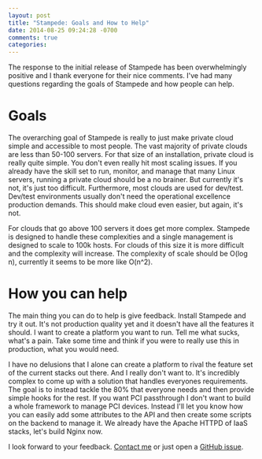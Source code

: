 ```yaml
---
layout: post
title: "Stampede: Goals and How to Help"
date: 2014-08-25 09:24:28 -0700
comments: true
categories: 
---
```


The response to the initial release of Stampede has been overwhelmingly positive and I thank everyone for their nice comments.  I've had many questions regarding the goals of Stampede and how people can help.

# Goals

The overarching goal of Stampede is really to just make private cloud simple and accessible to most people.  The vast majority of private clouds are less than 50-100 servers.  For that size of an installation, private cloud is really quite simple.  You don't even really hit most scaling issues.  If you already have the skill set to run, monitor, and manage that many Linux servers, running a private cloud should be a no brainer.  But currently it's not, it's just too difficult.  Furthermore, most clouds are used for dev/test.  Dev/test environments usually don't need the operational excellence production demands.  This should make cloud even easier, but again, it's not.

For clouds that go above 100 servers it does get more complex.  Stampede is designed to handle these complexities and a single management is designed to scale to 100k hosts.  For clouds of this size it is more difficult and the complexity will increase.  The complexity of scale should be O(log n), currently it seems to be more like O(n^2).

# How you can help

The main thing you can do to help is give feedback.  Install Stampede and try it out.  It's not production quality yet and it doesn't have all the features it should.  I want to create a platform you want to run.  Tell me what sucks, what's a pain.  Take some time and think if you were to really use this in production, what you would need.

I have no delusions that I alone can create a platform to rival the feature set of the current stacks out there.  And I really don't want to.  It's incredibly complex to come up with a solution that handles everyones requirements.  The goal is to instead tackle the 80% that everyone needs and then provide simple hooks for the rest.  If you want PCI passthrough I don't want to build a whole framework to manage PCI devices.  Instead I'll let you know how you can easily add some attributes to the API and then create some scripts on the backend to manage it.  We already have the Apache HTTPD of IaaS stacks, let's build Nginx now.

I look forward to your feedback. [Contact me](https://github.com/cattleio/stampede#contact) or just open a [GitHub issue](https://github.com/cattleio/stampede/issues).
